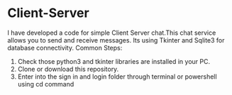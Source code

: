 # Client-Server

 I have developed a code for simple Client Server chat.This chat service allows you to send and receive messages. 
 Its using Tkinter and Sqlite3 for database connectivity. 
Common Steps:
1.	Check those python3 and tkinter libraries are installed in your PC.
2.	Clone or download this repository.
3.	Enter into the sign in and login folder through terminal or powershell using cd command

